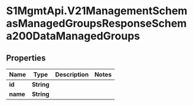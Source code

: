 # S1MgmtApi.V21ManagementSchemasManagedGroupsResponseSchema200DataManagedGroups

## Properties
Name | Type | Description | Notes
------------ | ------------- | ------------- | -------------
**id** | **String** |  | 
**name** | **String** |  | 


